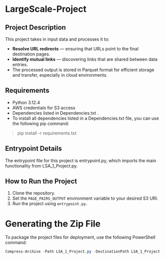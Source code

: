# LargeScale-Project
## Project Description
This project takes in input data and processes it to:

- **Resolve URL redirects** — ensuring that URLs point to the final destination pages.
- **Identify mutual links** — discovering links that are shared between data entries.
- The processed output is stored in Parquet format for efficient storage and transfer, especially in cloud environments.
  
## Requirements
- Python 3.12.4
- AWS credentials for S3 access
- Dependencies listed in Dependencies.txt .
- To install all dependencies listed in a Dependencies.txt file, you can use the following pip command:
>pip install -r requirements.txt

## Entrypoint Details
The entrypoint file for this project is entrypoint.py, which imports the main functionality from LSA_1_Project.py.

## How to Run the Project

1. Clone the repository.
2. Set the `PAGE_PAIRS_OUTPUT` environment variable to your desired S3 URI.
3. Run the project using `entrypoint.py`.

# Generating the Zip File
To package the project files for deployment, use the following PowerShell command:
```powershell
Compress-Archive -Path LSA_1_Project.py -DestinationPath LSA_1_Project.zip
